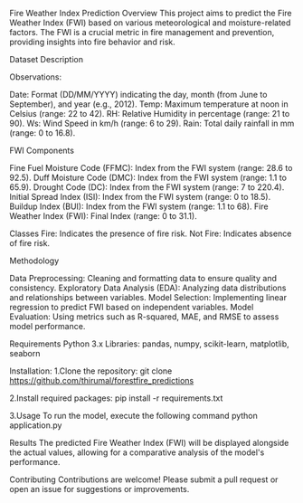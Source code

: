 Fire Weather Index Prediction
Overview
This project aims to predict the Fire Weather Index (FWI) based on various meteorological and moisture-related factors. The FWI is a crucial metric in fire management and prevention, providing insights into fire behavior and risk.

Dataset Description

Observations:

Date: Format (DD/MM/YYYY) indicating the day, month (from June to September), and year (e.g., 2012).
Temp: Maximum temperature at noon in Celsius (range: 22 to 42).
RH: Relative Humidity in percentage (range: 21 to 90).
Ws: Wind Speed in km/h (range: 6 to 29).
Rain: Total daily rainfall in mm (range: 0 to 16.8).

FWI Components

Fine Fuel Moisture Code (FFMC): Index from the FWI system (range: 28.6 to 92.5).
Duff Moisture Code (DMC): Index from the FWI system (range: 1.1 to 65.9).
Drought Code (DC): Index from the FWI system (range: 7 to 220.4).
Initial Spread Index (ISI): Index from the FWI system (range: 0 to 18.5).
Buildup Index (BUI): Index from the FWI system (range: 1.1 to 68).
Fire Weather Index (FWI): Final Index (range: 0 to 31.1).

Classes
Fire: Indicates the presence of fire risk.
Not Fire: Indicates absence of fire risk.

Methodology

Data Preprocessing: Cleaning and formatting data to ensure quality and consistency.
Exploratory Data Analysis (EDA): Analyzing data distributions and relationships between variables.
Model Selection: Implementing linear regression to predict FWI based on independent variables.
Model Evaluation: Using metrics such as R-squared, MAE, and RMSE to assess model performance.

Requirements
Python 3.x
Libraries: pandas, numpy, scikit-learn, matplotlib, seaborn

Installation:
1.Clone the repository:
git clone https://github.com/thirumal/forestfire_predictions

2.Install required packages:
pip install -r requirements.txt

3.Usage
To run the model, execute the following command
python application.py

Results
The predicted Fire Weather Index (FWI) will be displayed alongside the actual values, allowing for a comparative analysis of the model's performance.

Contributing
Contributions are welcome! Please submit a pull request or open an issue for suggestions or improvements.






